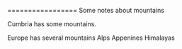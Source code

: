 =================
Some notes about mountains

Cumbria has some mountains.

Europe has several mountains
Alps
Appenines
Himalayas
